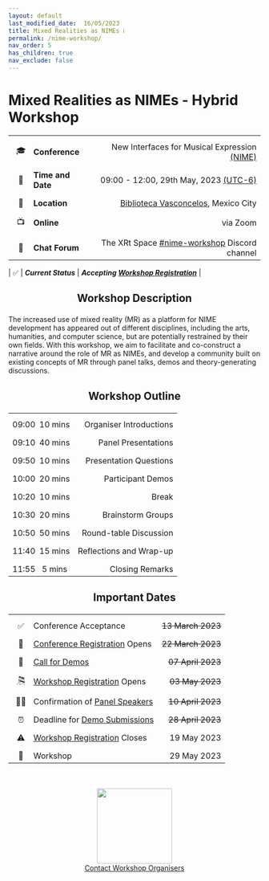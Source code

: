 ```yaml
---
layout: default
last_modified_date:  16/05/2023
title: Mixed Realities as NIMEs ℹ️ 
permalink: /nime-workshop/
nav_order: 5
has_children: true
nav_exclude: false
---
```

<!-- Heading style -->
<style>
  .main-content h1,h2,h3{
    text-align: center;
    margin-bottom: 1em;
  }
</style>

# Mixed Realities as NIMEs - Hybrid Workshop


<style>
  /* Remove table borders*/
  td, th {
    border: none!important;
  }
  /* Attempt to fix up table widths */
  .table-wrapper{
    max-width: 80%;
    margin: 0 auto;
  }  
  table {
    border-collapse: collapse;
  }
  tbody{
    width:max-content;
  }
  /* Fix emoji column width and text settings */
  table td:nth-child(1),
  table th:nth-child(1) {
    min-width: 34px;
  }
  /* Remove left padding in second column */
  table td:nth-child(2),
  table th:nth-child(2) {
    padding-left: 0px;
  }
  table td:nth-child(3),
  table th:nth-child(3) {
    width: max-content;
  }
  /* Remove header row */
  table thead {
  display: none;
  }
  /* Fix uneven padding as a result of removing table header */
  tbody tr td{
  padding-top: 12px;
  }

  .main-content p{
    max-width: 80%;
    margin: 0 auto;
    text-align: justify
  }
</style>

|    |                   |                                                                                                                                                                                             |
|:--:|:------------------|--------------------------------------------------------------------------------------------------------------------------------------------------------------------------------------------:|
| 🎓 | **Conference**    |                                                                                                                   New Interfaces for Musical Expression [(NIME)](https://www.nime2023.org/) |
| 📅 | **Time and Date** | 09:00 - 12:00, 29th May, 2023 [(UTC-6)](https://www.timeanddate.com/worldclock/converter.html?iso=20230529T150000&p1=103&p2=224&p3=155&p4=64&p5=179&p6=136&p7=195&p8=2&p9=102&p10=240) |
| 📍 | **Location**      |                                                                                                            [Biblioteca Vasconcelos](https://www.bibliotecavasconcelos.gob.mx/), Mexico City |
| 📺 | **Online**        |                                                                                                                                                                                    via Zoom |
| 💬 | **Chat Forum**    |                                                                                                               The XRt Space [#nime-workshop](https://discord.gg/TDKxhWgEuv) Discord channel |

                                                                                                                                                                                    
| ✅  | ***Current Status*** |                                                                                                                                                            ***Accepting [Workshop Registration](https://bit.ly/nime2023_workshopsregistration)*** |


## Workshop Description

The increased use of mixed reality (MR) as a platform for NIME development has appeared out of different disciplines, including the arts, humanities, and computer science, but are potentially restrained by their own fields. With this workshop, we aim to facilitate and co-construct a narrative around the role of MR as NIMEs, and develop a community built on existing concepts of MR through panel talks, demos and theory-generating discussions.

## Workshop Outline

|       |         |                         |
|:------|:-------:|------------------------:|
| 09:00 | 10 mins | Organiser Introductions |
| 09:10 | 40 mins |     Panel Presentations |
| 09:50 | 10 mins |  Presentation Questions |
| 10:00 | 20 mins |       Participant Demos |
| 10:20 | 10 mins |                   Break |
| 10:30 | 20 mins |       Brainstorm Groups |
| 10:50 | 50 mins |  Round-table Discussion |
| 11:40 | 15 mins | Reflections and Wrap-up |
| 11:55 | 5 mins  |         Closing Remarks |


## Important Dates

|       |                                                                        |                                                                               |
|:-----:|:-----------------------------------------------------------------------|------------------------------------------------------------------------------:|
|   ✅   | Conference Acceptance                                                  |                                                             ~~13 March 2023~~ |
|  📝   | [Conference Registration](https://www.nime2023.org/registration) Opens |                                                             ~~22 March 2023~~ |
|  🎉   | [Call for Demos](call)                                                 |                                                                 ~~07 April 2023~~ |
|  🎘   | [Workshop Registration](https://bit.ly/nime2023_workshopsregistration) Opens                                            |                                                                         ~~03 May 2023~~ |
| 🧑‍🏫 | Confirmation of [Panel Speakers](panel)                                |                                                                 ~~10 April 2023~~ |
|   ⏰   | Deadline for [Demo Submissions](call)                                  | ~~28 April 2023~~ |
|  ⚠️   | [Workshop Registration](https://bit.ly/nime2023_workshopsregistration) Closes                                           |                                                                         19 May 2023 |
|  🤖   | Workshop                                                               |                                                                   29 May 2023 |

<br>
<br>

<!-- Remove link underline on image -->
<style>
    #img-a{
        background-image: none;
    }
</style>

<div align="center">
  <a id="img-a" href="https://www.nime2023.org/"><img src="/thexrtspace/assets/images/nimexico.png" width="150px"></a>
  <br>
  <a href="mailto:s.bilbow@sussex.ac.uk,yichen.wang@anu.edu.au>">Contact Workshop Organisers</a>
</div>
